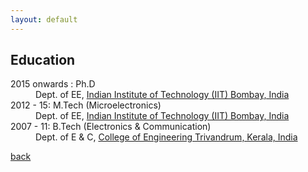 ```yaml
---
layout: default
---
```


## Education

<dl>
<dt>2015 onwards : Ph.D </dt>
<dd>Dept. of EE, <a href="http://www.iitb.ac.in/" a>Indian Institute of Technology (IIT) Bombay, India</a></dd>
<dt>2012 - 15: M.Tech (Microelectronics)</dt>
<dd>Dept. of EE, <a href="http://www.iitb.ac.in/" a>Indian Institute of Technology (IIT) Bombay, India</a></dd>
<dt>2007 - 11: B.Tech (Electronics & Communication)</dt>
<dd>Dept. of E & C, <a href="http://www.cet.ac.in/" a>College of Engineering Trivandrum, Kerala, India</a></dd>
</dl>

[back](./)
